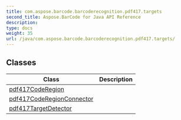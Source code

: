 ```yaml
---
title: com.aspose.barcode.barcoderecognition.pdf417.targets
second_title: Aspose.BarCode for Java API Reference
description: 
type: docs
weight: 35
url: /java/com.aspose.barcode.barcoderecognition.pdf417.targets/
---
```


## Classes

| Class | Description |
| --- | --- |
| [pdf417CodeRegion](../com.aspose.barcode.barcoderecognition.pdf417.targets/pdf417coderegion) |  |
| [pdf417CodeRegionConnector](../com.aspose.barcode.barcoderecognition.pdf417.targets/pdf417coderegionconnector) |  |
| [pdf417TargetDetector](../com.aspose.barcode.barcoderecognition.pdf417.targets/pdf417targetdetector) |  |
